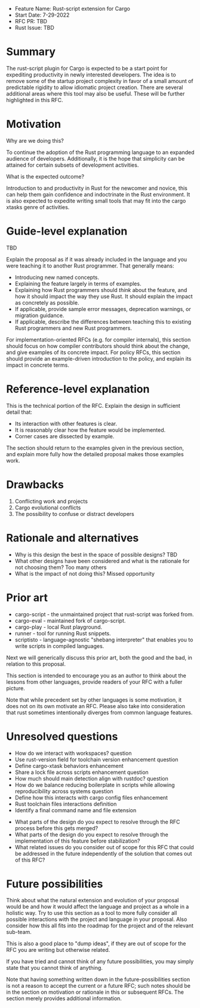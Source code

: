 - Feature Name: Rust-script extension for Cargo
- Start Date: 7-29-2022
- RFC PR: TBD
- Rust Issue: TBD

# Summary
[summary]: #summary

The rust-script plugin for Cargo is expected to be a start point for expediting productivity in newly interested developers.  The idea is to remove some of the startup project complexity in favor of a small amount of predictable rigidity to allow idiomatic project creation. There are several additional areas where this tool may also be useful. These will be further highlighted in this RFC.

# Motivation
[motivation]: #motivation

Why are we doing this? 

To continue the adoption of the Rust programming language to an expanded audience of developers.  Additionally, it is the hope that simplicity can be attained for certain subsets of development activities.

What is the expected outcome?

Introduction to and productivity in Rust for the newcomer and novice, this can help them gain confidence and indoctrinate in the Rust environment. It is also expected to expedite writing small tools that may fit into the cargo xtasks genre of activities.

# Guide-level explanation
[guide-level-explanation]: #guide-level-explanation

TBD

Explain the proposal as if it was already included in the language and you were teaching it to another Rust programmer. That generally means:

- Introducing new named concepts.
- Explaining the feature largely in terms of examples.
- Explaining how Rust programmers should *think* about the feature, and how it should impact the way they use Rust. It should explain the impact as concretely as possible.
- If applicable, provide sample error messages, deprecation warnings, or migration guidance.
- If applicable, describe the differences between teaching this to existing Rust programmers and new Rust programmers.

For implementation-oriented RFCs (e.g. for compiler internals), this section should focus on how compiler contributors should think about the change, and give examples of its concrete impact. For policy RFCs, this section should provide an example-driven introduction to the policy, and explain its impact in concrete terms.

# Reference-level explanation
[reference-level-explanation]: #reference-level-explanation

This is the technical portion of the RFC. Explain the design in sufficient detail that:

- Its interaction with other features is clear.
- It is reasonably clear how the feature would be implemented.
- Corner cases are dissected by example.

The section should return to the examples given in the previous section, and explain more fully how the detailed proposal makes those examples work.

# Drawbacks
[drawbacks]: #drawbacks

1. Conflicting work and projects
2. Cargo evolutional conflicts
3. The possibility to confuse or distract developers

# Rationale and alternatives
[rationale-and-alternatives]: #rationale-and-alternatives

- Why is this design the best in the space of possible designs?   TBD
- What other designs have been considered and what is the rationale for not choosing them?  Too many others
- What is the impact of not doing this?  Missed opportunity

# Prior art
[prior-art]: #prior-art

  * cargo-script - the unmaintained project that rust-script was forked from.
  * cargo-eval - maintained fork of cargo-script.
  * cargo-play - local Rust playground.
  * runner - tool for running Rust snippets.
  * scriptisto - language-agnostic "shebang interpreter" that enables you to write scripts in compiled languages.

Next we will generically discuss this prior art, both the good and the bad, in relation to this proposal.

This section is intended to encourage you as an author to think about the lessons from other languages, provide readers of your RFC with a fuller picture.

Note that while precedent set by other languages is some motivation, it does not on its own motivate an RFC.
Please also take into consideration that rust sometimes intentionally diverges from common language features.

# Unresolved questions
[unresolved-questions]: #unresolved-questions

  * How do we interact with workspaces? question
  * Use rust-version field for toolchain version enhancement  question
  * Define cargo-xtask behaviors enhancement
  * Share a lock file across scripts enhancement  question
  * How much should main detection align with rustdoc? question
  * How do we balance reducing boilerplate in scripts while allowing reproducibility across systems question
  * Define how this interacts with cargo config files enhancement
  * Rust toolchain files interactions definition
  * Identify a final command name and file extension

- What parts of the design do you expect to resolve through the RFC process before this gets merged?
- What parts of the design do you expect to resolve through the implementation of this feature before stabilization?
- What related issues do you consider out of scope for this RFC that could be addressed in the future independently of the solution that comes out of this RFC?

# Future possibilities
[future-possibilities]: #future-possibilities

Think about what the natural extension and evolution of your proposal would
be and how it would affect the language and project as a whole in a holistic
way. Try to use this section as a tool to more fully consider all possible
interactions with the project and language in your proposal.
Also consider how this all fits into the roadmap for the project
and of the relevant sub-team.

This is also a good place to "dump ideas", if they are out of scope for the
RFC you are writing but otherwise related.

If you have tried and cannot think of any future possibilities,
you may simply state that you cannot think of anything.

Note that having something written down in the future-possibilities section
is not a reason to accept the current or a future RFC; such notes should be
in the section on motivation or rationale in this or subsequent RFCs.
The section merely provides additional information.

